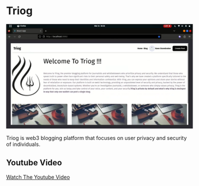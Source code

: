 # Triog
![](/trioghome.png)

Triog is web3 blogging platform that focuses on user privacy and security of individuals.   

## Youtube Video
[Watch The Youtube Video]([url](https://www.youtube.com/watch?v=PKdr3Tiqd7c)https://www.youtube.com/watch?v=PKdr3Tiqd7c)
